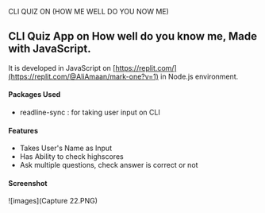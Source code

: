 CLI QUIZ ON (HOW ME WELL DO YOU NOW ME)

## CLI Quiz App on How well do you know me, Made with JavaScript.

It is developed in JavaScript on [https://replit.com/](https://replit.com/@AliAmaan/mark-one?v=1) in Node.js environment.

#### Packages Used

- readline-sync : for taking user input on CLI

#### Features

- Takes User's Name as Input
- Has Ability to check highscores
- Ask multiple questions, check answer is correct or not

#### Screenshot

![images](Capture 22.PNG)
